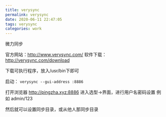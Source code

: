 ```yaml
---
title: verysync
permalink: verysync
date: 2020-06-11 22:47:05
tags: verysync
categories: work
---
```


微力同步

官方网站：http://www.verysync.com/
软件下载：http://verysync.com/download

下载可执行程序，放入/usr/bin下即可

启动： 
```verysync --gui-address :8886```

打开浏览器
http://pingzha.xyz:8886
进入选型->界面，进行用户名密码设置
例如
admin/123

然后就可以设置同步目录，或从他人那同步目录
